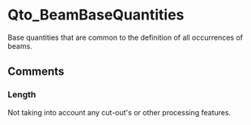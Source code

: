 # Qto_BeamBaseQuantities

Base quantities that are common to the definition of all occurrences of beams.<!-- end of definition -->


## Comments

### Length

Not taking into account any cut-out's or other processing features.

